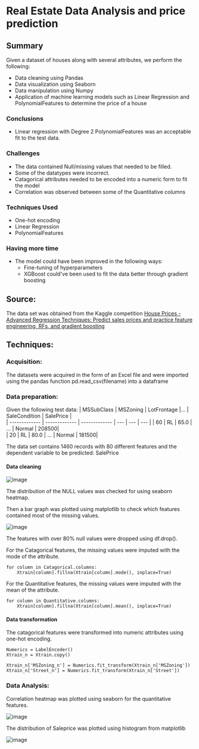 # Real Estate Data Analysis and price prediction
## Summary

Given a dataset of houses along with several attributes, we perform the following:
* Data cleaning using Pandas
* Data visualization using Seaborn
* Data manipulation using Numpy
* Application of machine learning models such as Linear Regression and PolynomialFeatures to determine the price of a house

### Conclusions
* Linear regression with Degree 2 PolynomialFeatures was an acceptable fit to the test data.

### Challenges
* The data contained Null/missing values that needed to be filled.
* Some of the datatypes were incorrect.
* Catagorical attributes needed to be encoded into a numeric form to fit the model
* Correlation was observed between some of the Quantitative columns

### Techniques Used
* One-hot encoding
* Linear Regression
* PolynomialFeatures

### Having more time
* The model could have been improved in the following ways:
  * Fine-tuning of hyperparameters
  * XGBoost could've been used to fit the data better through gradient boosting
  
## Source:
The data set was obtained from the Kaggle competition [House Prices - Advanced Regression Techniques: Predict sales prices and practice feature engineering, RFs, and gradient boosting](https://www.kaggle.com/competitions/house-prices-advanced-regression-techniques/data)

## Techniques:

### Acquisition:
The datasets were acquired in the form of an Excel file and were imported using the pandas function pd.read_csv(filename) into a dataframe

### Data preparation:

Given the following test data: 
| MSSubClass    | MSZoning      | LotFrontage   |...   |  SaleCondition | SalePrice |              
| ------------- | ------------- | ------------- |  --- | --- | --- |
| 60            | RL            | 65.0          |     ...   | Normal | 208500|                                           
| 20            | RL            | 80.0          |      ... | Normal |         181500|              

The data set contains 1460 records with 80 different features and the dependent variable to be predicted: SalePrice 

#### Data cleaning

![image](https://user-images.githubusercontent.com/23288977/235551355-80c035d4-4a8e-420c-a975-5bf1ab1eea12.png)

The distribution of the NULL values was checked for using seaborn heatmap.

Then a bar graph was plotted using matplotlib to check which features contained most of the missing values.

![image](https://user-images.githubusercontent.com/23288977/235551848-185f6e2f-d26c-4466-8d67-5fff3ac3b98e.png)

The features with over 80% null values were dropped using df.drop().

For the Catagorical features, the missing values were imputed with the mode of the attribute.

```
for column in Catagorical.columns:
    Xtrain[column].fillna(Xtrain[column].mode(), inplace=True)
```

For the Quantitative features, the missing values were imputed with the mean of the attribute.

```
for column in Quantitative.columns:
    Xtrain[column].fillna(Xtrain[column].mean(), inplace=True)
```

#### Data transformation

The catagorical features were transformed into numeric attributes using one-hot encoding.

```
Numerics = LabelEncoder()
Xtrain_n = Xtrain.copy()

Xtrain_n['MSZoning_n'] = Numerics.fit_transform(Xtrain_n['MSZoning'])
Xtrain_n['Street_n'] = Numerics.fit_transform(Xtrain_n['Street'])
```

### Data Analysis:

Correlation heatmap was plotted using seaborn for the quantitative features.

![image](https://user-images.githubusercontent.com/23288977/235556947-c2f901e8-8d89-4034-9bd4-5c15d7ba10bd.png)

The distribution of Saleprice was plotted using histogram from matplotlib

![image](https://user-images.githubusercontent.com/23288977/235557294-58c0f6f6-b344-433d-8198-b492ed769e00.png)
